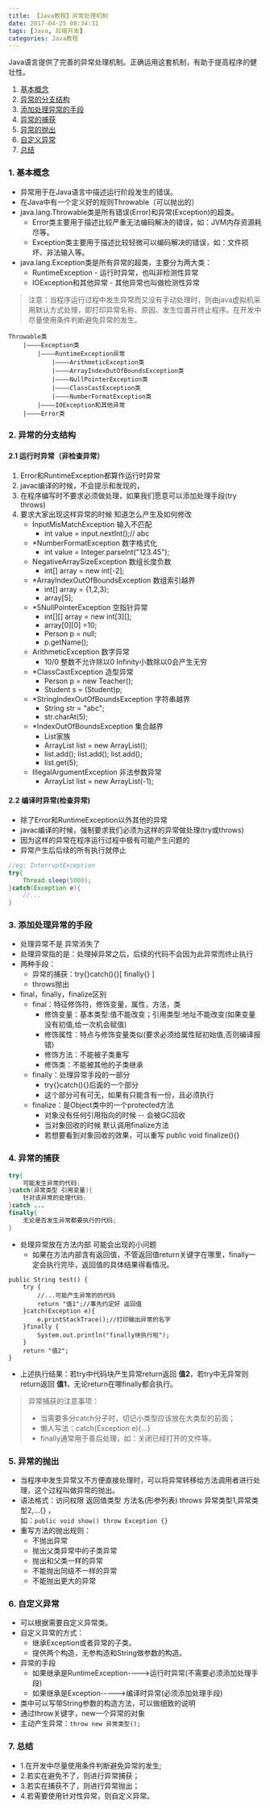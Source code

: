 ```yaml
---
title: 【Java教程】异常处理机制
date: 2017-04-25 08:34:31
tags: [Java, 后端开发]
categories: Java教程
---
```



Java语言提供了完善的异常处理机制。正确运用这套机制，有助于提高程序的健壮性。
<!-- more -->

1. [基本概念](#id1)
2. [异常的分支结构](#id2)
3. [添加处理异常的手段](#id3)
4. [异常的捕获](#id4)
5. [异常的抛出](#id5)
6. [自定义异常](#id6)
7. [总结](#id7)

<span id="id1"><span>
### 1. 基本概念
- 异常用于在Java语言中描述运行阶段发生的错误。
- 在Java中有一个定义好的规则Throwable（可以抛出的）
- java.lang.Throwable类是所有错误(Error)和异常(Exception)的超类。
    * Error类主要用于描述比较严重无法编码解决的错误，如：JVM内存资源耗尽等。
    * Exception类主要用于描述比较轻微可以编码解决的错误，如：文件损坏、非法输入等。
- java.lang.Exception类是所有异常的超类，主要分为两大类：
    * RuntimeException - 运行时异常，也叫非检测性异常
    * IOException和其他异常 - 其他异常也叫做检测性异常

> 注意：当程序运行过程中发生异常而又没有手动处理时，则由java虚拟机采用默认方式处理，即打印异常名称、原因、发生位置并终止程序。在开发中尽量使用条件判断避免异常的发生。

```
Throwable类
    |————Exception类
        |————RuntimeException异常
            |————ArithmeticException类
            |————ArrayIndexOutOfBoundsException类
            |————NullPointerException类
            |————ClassCastException类
            |————NumberFormatException类
        |————IOException和其他异常
    |————Error类
```


<span id="id2"><span>
### 2. 异常的分支结构
#### 2.1 运行时异常（非检查异常）
1. Error和RuntimeException都算作运行时异常
2. javac编译的时候，不会提示和发现的，
3. 在程序编写时不要求必须做处理，如果我们愿意可以添加处理手段(try throws)
4. 要求大家出现这样异常的时候 知道怎么产生及如何修改
    + InputMisMatchException 输入不匹配
        - int value = input.nextInt();//   abc
    + *NumberFormatException 数字格式化
        - int value = Integer.parseInt("123.45");
    + NegativeArraySizeException 数组长度负数
        - int[] array = new int[-2];
    + *ArrayIndexOutOfBoundsException 数组索引越界
        - int[] array = {1,2,3};
        - array[5];
    + *5NullPointerException 空指针异常
        - int[][] array = new int[3][];
        - array[0][0] =10;
        - Person p = null;
        - p.getName();
    + ArithmeticException 数字异常
        - 10/0    整数不允许除以0    Infinity小数除以0会产生无穷
    + *ClassCastException 造型异常
        - Person p = new Teacher();
        - Student s = (Student)p;
    + *StringIndexOutOfBoundsException 字符串越界
        - String str = "abc";
        - str.charAt(5);
    + *IndexOutOfBoundsException 集合越界
        - List家族
        - ArrayList  list = new ArrayList();
        - list.add(); list.add(); list.add();
        - list.get(5);
    + IllegalArgumentException 非法参数异常
        - ArrayList  list = new ArrayList(-1);

#### 2.2 编译时异常(检查异常)
- 除了Error和RuntimeException以外其他的异常
- javac编译的时候，强制要求我们必须为这样的异常做处理(try或throws)
- 因为这样的异常在程序运行过程中极有可能产生问题的
- 异常产生后后续的所有执行就停止

``` java
//eg: InterruptException
try{
    Thread.sleep(5000);
}catch(Exception e){
    //...
}
```


<span id="id3"><span>
### 3. 添加处理异常的手段
- 处理异常不是 异常消失了
- 处理异常指的是：处理掉异常之后，后续的代码不会因为此异常而终止执行
- 两种手段：
    * 异常的捕获：try{}catch(){}[ finally{} ]
    * throws抛出
- final，finally，finalize区别
    * final：特征修饰符，修饰变量，属性，方法，类
        + 修饰变量：基本类型:值不能改变；引用类型:地址不能改变(如果变量没有初值,给一次机会赋值)
        + 修饰属性：特点与修饰变量类似(要求必须给属性赋初始值,否则编译报错)
        + 修饰方法：不能被子类重写
        + 修饰类：不能被其他的子类继承
    * finally：处理异常手段的一部分
        + try{}catch(){}后面的一个部分
        + 这个部分可有可无，如果有只能含有一份，且必须执行
    * finalize：是Object类中的一个protected方法
        + 对象没有任何引用指向的时候 -- 会被GC回收
        + 当对象回收的时候 默认调用finalize方法
        + 若想要看到对象回收的效果，可以重写 public void finalize(){}


<span id="id4"><span>
### 4. 异常的捕获
``` java
try{
    可能发生异常的代码;
}catch(异常类型 引用变量){
    针对该异常的处理代码;
}catch ...
finally{
    无论是否发生异常都要执行的代码;
}
```

- 处理异常放在方法内部 可能会出现的小问题
    * 如果在方法内部含有返回值，不管返回值return关键字在哪里，finally一定会执行完毕，返回值的具体结果得看情况。

```
public String test() {
    try {
        //...可能产生异常的的代码
        return "值1";//事先约定好 返回值
    }catch(Exception e){
        e.printStackTrace();//打印输出异常的名字
    }finally {
        System.out.println("finally块执行啦");
    }
    return "值2";
}
```

- 上述执行结果：若try中代码块产生异常return返回 **值2**，若try中无异常则return返回 **值1**，无论return在哪finally都会执行。

> 异常捕获的注意事项：
> - 当需要多分catch分子时，切记小类型应该放在大类型的前面；
> - 懒人写法：catch(Exception e){...}
> - finally通常用于善后处理，如：关闭已经打开的文件等。


<span id="id5"><span>
### 5. 异常的抛出
- 当程序中发生异常又不方便直接处理时，可以将异常转移给方法调用者进行处理，这个过程叫做异常的抛出。
- 语法格式：访问权限 返回值类型 方法名(形参列表) throws 异常类型1,异常类型2,...{} ，
<br>如：`public void show() throw Exception {}`
- 重写方法的抛出规则：
    * 不抛出异常
    * 抛出父类异常中的子类异常
    * 抛出和父类一样的异常
    * 不能抛出同级不一样的异常
    * 不能抛出更大的异常


<span id="id6"><span>
### 6. 自定义异常
- 可以根据需要自定义异常类。
- 自定义异常的方式：
    * 继承Exception或者异常的子类。
    * 提供两个构造，无参构造和String做参数的构造。 
- 异常的手段
    * 如果继承是RuntimeException---->运行时异常(不需要必须添加处理手段)
    * 如果继承是Exception----->编译时异常(必须添加处理手段)
- 类中可以写带String参数的构造方法，可以做细致的说明
- 通过throw关键字，new一个异常的对象
- 主动产生异常：`throw new 异常类型();`


<span id="id7"><span>
### 7. 总结
- 1.在开发中尽量使用条件判断避免异常的发生;
- 2.若实在避免不了，则进行异常捕获；
- 3.若实在捕获不了，则进行异常抛出；
- 4.若需要使用针对性异常，则自定义异常。


